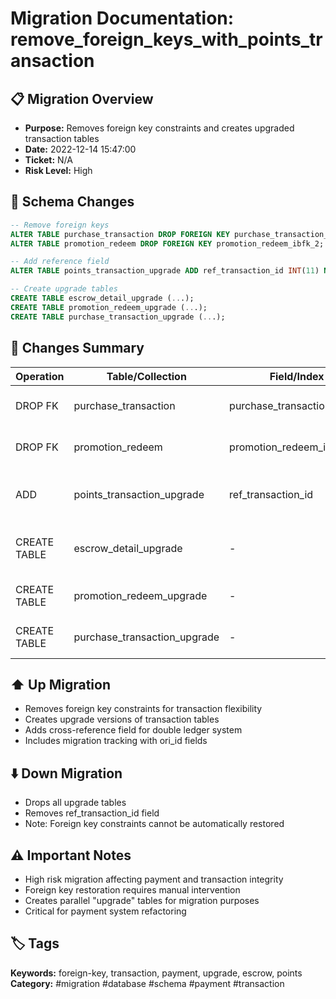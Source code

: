 # Migration Documentation: remove_foreign_keys_with_points_transaction

## 📋 Migration Overview
- **Purpose:** Removes foreign key constraints and creates upgraded transaction tables
- **Date:** 2022-12-14 15:47:00
- **Ticket:** N/A
- **Risk Level:** High

## 🔧 Schema Changes
```sql
-- Remove foreign keys
ALTER TABLE purchase_transaction DROP FOREIGN KEY purchase_transaction_ibfk_1;
ALTER TABLE promotion_redeem DROP FOREIGN KEY promotion_redeem_ibfk_2;

-- Add reference field
ALTER TABLE points_transaction_upgrade ADD ref_transaction_id INT(11) NOT NULL DEFAULT 0;

-- Create upgrade tables
CREATE TABLE escrow_detail_upgrade (...);
CREATE TABLE promotion_redeem_upgrade (...);
CREATE TABLE purchase_transaction_upgrade (...);
```

## 📝 Changes Summary
| Operation | Table/Collection | Field/Index | Description |
|-----------|-----------------|-------------|-------------|
| DROP FK | purchase_transaction | purchase_transaction_ibfk_1 | Removes foreign key constraint |
| DROP FK | promotion_redeem | promotion_redeem_ibfk_2 | Removes foreign key constraint |
| ADD | points_transaction_upgrade | ref_transaction_id | Cross reference for double ledger |
| CREATE TABLE | escrow_detail_upgrade | - | Upgraded escrow detail tracking |
| CREATE TABLE | promotion_redeem_upgrade | - | Upgraded promotion redemption |
| CREATE TABLE | purchase_transaction_upgrade | - | Upgraded purchase transactions |

## ⬆️ Up Migration
- Removes foreign key constraints for transaction flexibility
- Creates upgrade versions of transaction tables
- Adds cross-reference field for double ledger system
- Includes migration tracking with ori_id fields

## ⬇️ Down Migration
- Drops all upgrade tables
- Removes ref_transaction_id field
- Note: Foreign key constraints cannot be automatically restored

## ⚠️ Important Notes
- High risk migration affecting payment and transaction integrity
- Foreign key restoration requires manual intervention
- Creates parallel "upgrade" tables for migration purposes
- Critical for payment system refactoring

## 🏷️ Tags
**Keywords:** foreign-key, transaction, payment, upgrade, escrow, points
**Category:** #migration #database #schema #payment #transaction